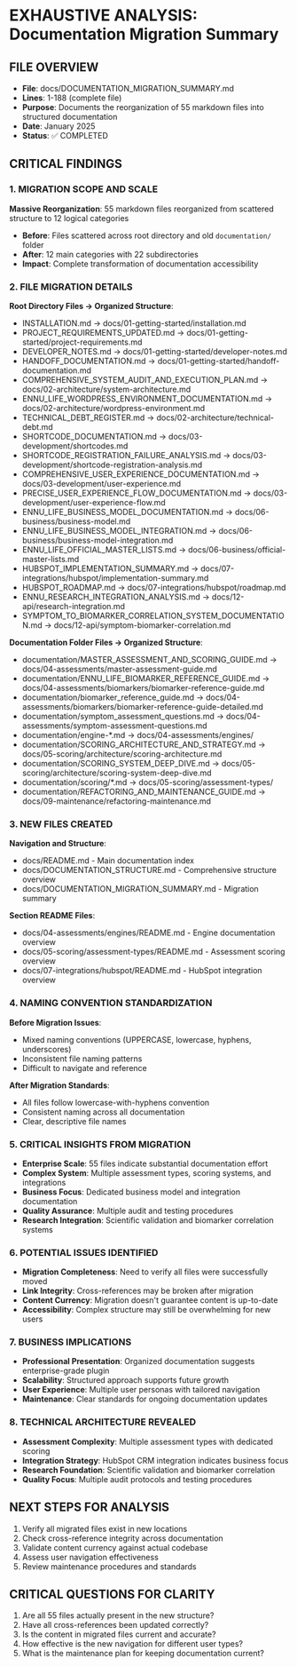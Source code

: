 # EXHAUSTIVE ANALYSIS: Documentation Migration Summary

## FILE OVERVIEW
- **File**: docs/DOCUMENTATION_MIGRATION_SUMMARY.md
- **Lines**: 1-188 (complete file)
- **Purpose**: Documents the reorganization of 55 markdown files into structured documentation
- **Date**: January 2025
- **Status**: ✅ COMPLETED

## CRITICAL FINDINGS

### 1. MIGRATION SCOPE AND SCALE
**Massive Reorganization**: 55 markdown files reorganized from scattered structure to 12 logical categories
- **Before**: Files scattered across root directory and old `documentation/` folder
- **After**: 12 main categories with 22 subdirectories
- **Impact**: Complete transformation of documentation accessibility

### 2. FILE MIGRATION DETAILS
**Root Directory Files → Organized Structure**:
- INSTALLATION.md → docs/01-getting-started/installation.md
- PROJECT_REQUIREMENTS_UPDATED.md → docs/01-getting-started/project-requirements.md
- DEVELOPER_NOTES.md → docs/01-getting-started/developer-notes.md
- HANDOFF_DOCUMENTATION.md → docs/01-getting-started/handoff-documentation.md
- COMPREHENSIVE_SYSTEM_AUDIT_AND_EXECUTION_PLAN.md → docs/02-architecture/system-architecture.md
- ENNU_LIFE_WORDPRESS_ENVIRONMENT_DOCUMENTATION.md → docs/02-architecture/wordpress-environment.md
- TECHNICAL_DEBT_REGISTER.md → docs/02-architecture/technical-debt.md
- SHORTCODE_DOCUMENTATION.md → docs/03-development/shortcodes.md
- SHORTCODE_REGISTRATION_FAILURE_ANALYSIS.md → docs/03-development/shortcode-registration-analysis.md
- COMPREHENSIVE_USER_EXPERIENCE_DOCUMENTATION.md → docs/03-development/user-experience.md
- PRECISE_USER_EXPERIENCE_FLOW_DOCUMENTATION.md → docs/03-development/user-experience-flow.md
- ENNU_LIFE_BUSINESS_MODEL_DOCUMENTATION.md → docs/06-business/business-model.md
- ENNU_LIFE_BUSINESS_MODEL_INTEGRATION.md → docs/06-business/business-model-integration.md
- ENNU_LIFE_OFFICIAL_MASTER_LISTS.md → docs/06-business/official-master-lists.md
- HUBSPOT_IMPLEMENTATION_SUMMARY.md → docs/07-integrations/hubspot/implementation-summary.md
- HUBSPOT_ROADMAP.md → docs/07-integrations/hubspot/roadmap.md
- ENNU_RESEARCH_INTEGRATION_ANALYSIS.md → docs/12-api/research-integration.md
- SYMPTOM_TO_BIOMARKER_CORRELATION_SYSTEM_DOCUMENTATION.md → docs/12-api/symptom-biomarker-correlation.md

**Documentation Folder Files → Organized Structure**:
- documentation/MASTER_ASSESSMENT_AND_SCORING_GUIDE.md → docs/04-assessments/master-assessment-guide.md
- documentation/ENNU_LIFE_BIOMARKER_REFERENCE_GUIDE.md → docs/04-assessments/biomarkers/biomarker-reference-guide.md
- documentation/biomarker_reference_guide.md → docs/04-assessments/biomarkers/biomarker-reference-guide-detailed.md
- documentation/symptom_assessment_questions.md → docs/04-assessments/symptom-assessment-questions.md
- documentation/engine-*.md → docs/04-assessments/engines/
- documentation/SCORING_ARCHITECTURE_AND_STRATEGY.md → docs/05-scoring/architecture/scoring-architecture.md
- documentation/SCORING_SYSTEM_DEEP_DIVE.md → docs/05-scoring/architecture/scoring-system-deep-dive.md
- documentation/scoring/*.md → docs/05-scoring/assessment-types/
- documentation/REFACTORING_AND_MAINTENANCE_GUIDE.md → docs/09-maintenance/refactoring-maintenance.md

### 3. NEW FILES CREATED
**Navigation and Structure**:
- docs/README.md - Main documentation index
- docs/DOCUMENTATION_STRUCTURE.md - Comprehensive structure overview
- docs/DOCUMENTATION_MIGRATION_SUMMARY.md - Migration summary

**Section README Files**:
- docs/04-assessments/engines/README.md - Engine documentation overview
- docs/05-scoring/assessment-types/README.md - Assessment scoring overview
- docs/07-integrations/hubspot/README.md - HubSpot integration overview

### 4. NAMING CONVENTION STANDARDIZATION
**Before Migration Issues**:
- Mixed naming conventions (UPPERCASE, lowercase, hyphens, underscores)
- Inconsistent file naming patterns
- Difficult to navigate and reference

**After Migration Standards**:
- All files follow lowercase-with-hyphens convention
- Consistent naming across all documentation
- Clear, descriptive file names

### 5. CRITICAL INSIGHTS FROM MIGRATION
- **Enterprise Scale**: 55 files indicate substantial documentation effort
- **Complex System**: Multiple assessment types, scoring systems, and integrations
- **Business Focus**: Dedicated business model and integration documentation
- **Quality Assurance**: Multiple audit and testing procedures
- **Research Integration**: Scientific validation and biomarker correlation systems

### 6. POTENTIAL ISSUES IDENTIFIED
- **Migration Completeness**: Need to verify all files were successfully moved
- **Link Integrity**: Cross-references may be broken after migration
- **Content Currency**: Migration doesn't guarantee content is up-to-date
- **Accessibility**: Complex structure may still be overwhelming for new users

### 7. BUSINESS IMPLICATIONS
- **Professional Presentation**: Organized documentation suggests enterprise-grade plugin
- **Scalability**: Structured approach supports future growth
- **User Experience**: Multiple user personas with tailored navigation
- **Maintenance**: Clear standards for ongoing documentation updates

### 8. TECHNICAL ARCHITECTURE REVEALED
- **Assessment Complexity**: Multiple assessment types with dedicated scoring
- **Integration Strategy**: HubSpot CRM integration indicates business focus
- **Research Foundation**: Scientific validation and biomarker correlation
- **Quality Focus**: Multiple audit protocols and testing procedures

## NEXT STEPS FOR ANALYSIS
1. Verify all migrated files exist in new locations
2. Check cross-reference integrity across documentation
3. Validate content currency against actual codebase
4. Assess user navigation effectiveness
5. Review maintenance procedures and standards

## CRITICAL QUESTIONS FOR CLARITY
1. Are all 55 files actually present in the new structure?
2. Have all cross-references been updated correctly?
3. Is the content in migrated files current and accurate?
4. How effective is the new navigation for different user types?
5. What is the maintenance plan for keeping documentation current? 